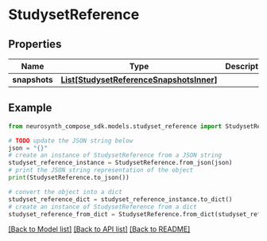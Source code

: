 # StudysetReference


## Properties

Name | Type | Description | Notes
------------ | ------------- | ------------- | -------------
**snapshots** | [**List[StudysetReferenceSnapshotsInner]**](StudysetReferenceSnapshotsInner.md) |  | [optional] 

## Example

```python
from neurosynth_compose_sdk.models.studyset_reference import StudysetReference

# TODO update the JSON string below
json = "{}"
# create an instance of StudysetReference from a JSON string
studyset_reference_instance = StudysetReference.from_json(json)
# print the JSON string representation of the object
print(StudysetReference.to_json())

# convert the object into a dict
studyset_reference_dict = studyset_reference_instance.to_dict()
# create an instance of StudysetReference from a dict
studyset_reference_from_dict = StudysetReference.from_dict(studyset_reference_dict)
```
[[Back to Model list]](../README.md#documentation-for-models) [[Back to API list]](../README.md#documentation-for-api-endpoints) [[Back to README]](../README.md)


